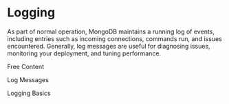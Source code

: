 # Logging

As part of normal operation, MongoDB maintains a running log of events, including entries such as incoming connections, commands run, and issues encountered. Generally, log messages are useful for diagnosing issues, monitoring your deployment, and tuning performance. 

<ResourceGroupTitle>Free Content</ResourceGroupTitle>

<BadgeLink badgeText='Read' colorScheme="yellow" href='https://www.mongodb.com/docs/manual/reference/log-messages/'>Log Messages</BadgeLink>

<BadgeLink badgeText='Watch' href='https://learn.mongodb.com/learn/course/m103-basic-cluster-administration/lesson-1-the-mongod/learn?client=mongodb-internal&page=6'>Logging Basics</BadgeLink>





